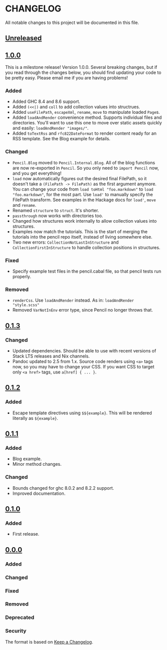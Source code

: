 # CHANGELOG

All notable changes to this project will be documented in this file.

## [Unreleased]

## [1.0.0]

This is a milestone release! Version 1.0.0. Several breaking changes, but if you
read through the changes below, you should find updating your code to be pretty
easy. Please email me if you are having problems!

### Added
- Added GHC 8.4 and 8.6 support.
- Added `(<<|)` and `coll` to add collection values into structrues.
- Added `useFilePath`, `escapeXml`, `rename`, `move` to manipulate loaded `Page`s.
- Added `loadAndRender` convenience method. Supports individual files and
  directories. You'll want to use this one to move over static assets quickly
  and easily: `loadAndRender "images/"`.
- Added `toTextRss` and `rfc822DateFormat` to render content ready for an RSS
  template. See the Blog example for details.

### Changed
- `Pencil.Blog` moved to `Pencil.Internal.Blog`. All of the blog functions are
  now re-exported in `Pencil`. So you only need to `import Pencil` now, and you
  get everything!
- `load` now automatically figures out the desired final FilePath, so it doesn't
  take a `(FilePath -> FilePath)` as the first argument anymore. You can change
  your code from `load toHtml "foo.markdown"` to `load "foo.markdown"`, for the
  most part. Use `load'` to manually specify the FilePath transform. See
  examples in the Hackage docs for `load'`, `move` and `rename`.
- Renamed `structure` to `struct`. It's shorter.
- `passthrough` now works with directories too.
- Changed how structures work internally to allow collection values into structures.
- Examples now match the tutorials. This is the start of merging the tutorials into the pencil
  repo itself, instead of living somewhere else.
- Two new errors: `CollectionNotLastInStructure` and
  `CollectionFirstInStructure` to handle collection positions in structures.

### Fixed
- Specify example test files in the pencil.cabal file, so that pencil tests run properly.

### Removed
- `renderCss`. Use `loadAndRender` instead. As in: `loadAndRender "style.scss"`
- Removed `VarNotInEnv` error type, since Pencil no longer throws that.

## [0.1.3]

### Changed
- Updated dependencies. Should be able to use with recent versions of Stack LTS releases and Nix channels.
- Pandoc updated to 2.5 from 1.x. Source code renders using `<a>` tags now, so you may have to change your CSS. If you want
  CSS to target only `<a href>` tags, use `a[href] { ... }`.

## [0.1.2]

### Added
- Escape template directives using `$${example}`. This will be rendered
  literally as `${example}`.

## [0.1.1]

### Added
- Blog example.
- Minor method changes.

### Changed
- Bounds changed for ghc 8.0.2 and 8.2.2 support.
- Improved documentation.

## [0.1.0](https://github.com/elben/pencil/)

### Added
- First release.

## [0.0.0](https://github.com/elben/pencil/)

### Added
### Changed
### Fixed
### Removed
### Deprecated
### Security

The format is based on [Keep a Changelog](http://keepachangelog.com/en/1.0.0/).

[Unreleased]: https://github.com/elben/pencil/compare/v1.0.0...HEAD
[1.0.0]: https://github.com/elben/pencil/compare/v0.1.3...v1.0.0
[0.1.3]: https://github.com/elben/pencil/compare/v0.1.2...v0.1.3
[0.1.2]: https://github.com/elben/pencil/compare/v0.1.1...v0.1.2
[0.1.1]: https://github.com/elben/pencil/compare/cb14e3610aa18dd3c71279bd56231c6bb23bae7b...v0.1.1
